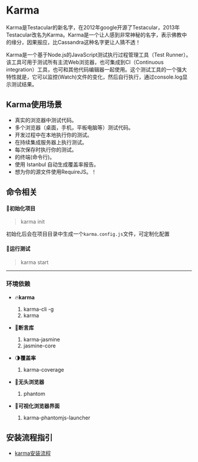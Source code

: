 # Karma
Karma是Testacular的新名字，在2012年google开源了Testacular，2013年Testacular改名为Karma。Karma是一个让人感到非常神秘的名字，表示佛教中的缘分，因果报应，比Cassandra这种名字更让人猜不透！


Karma是一个基于Node.js的JavaScript测试执行过程管理工具（Test Runner）。该工具可用于测试所有主流Web浏览器，也可集成到CI（Continuous integration）工具，也可和其他代码编辑器一起使用。这个测试工具的一个强大特性就是，它可以监控(Watch)文件的变化，然后自行执行，通过console.log显示测试结果。


## Karma使用场景
* 真实的浏览器中测试代码。
* 多个浏览器（桌面，手机，平板电脑等）测试代码。
* 开发过程中在本地执行你的测试。
* 在持续集成服务器上执行测试。
* 每次保存时执行你的测试。
* 的终端(命令行)。
* 使用 Istanbul 自动生成覆盖率报告。
* 想为你的源文件使用RequireJS。！


## 命令相关

#### 🏤初始化项目
> karma init

初始化后会在项目目录中生成一个`karma.config.js`文件，可定制化配置

#### 💉运行测试
> karma start



***
### 环境依赖
* 🔥**karma**
  1. karma-cli -g
  2. karma
* 📃**断言库**
  1. karma-jasmine
  2. jasmine-core

* 🌗**覆盖率**
  1. karma-coverage

* 👻**无头浏览器**
  1. phantom
   

* 👀**可视化浏览器界面**
  1. karma-phantomjs-launcher

## 安装流程指引
* [karma安装流程](../code/karma-demo/安装流程.md)
